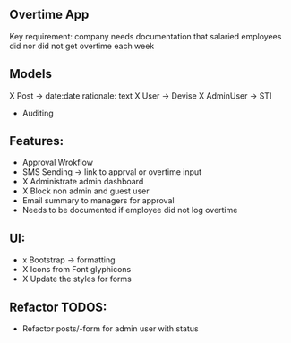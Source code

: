## Overtime App

Key requirement: company needs documentation that salaried employees did nor did not get overtime each week

## Models
X Post -> date:date rationale: text
X User -> Devise 
X AdminUser -> STI
- Auditing

## Features:
- Approval Wrokflow
- SMS Sending -> link to apprval or overtime input
- X Administrate admin dashboard
- X Block non admin and guest user
- Email summary to managers for approval
- Needs to be documented if employee did not log overtime

## UI:
- x Bootstrap -> formatting
- X Icons from Font glyphicons
- X Update the styles for forms

## Refactor TODOS:
- Refactor posts/-form for admin user with status

